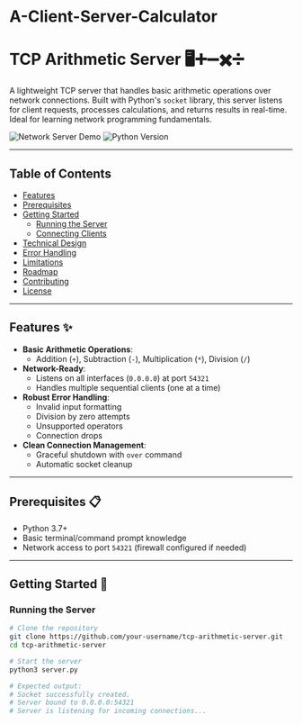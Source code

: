 # A-Client-Server-Calculator
# TCP Arithmetic Server 🖥️➕➖✖️➗

A lightweight TCP server that handles basic arithmetic operations over network connections. Built with Python's `socket` library, this server listens for client requests, processes calculations, and returns results in real-time. Ideal for learning network programming fundamentals.

![Network Server Demo](https://img.shields.io/badge/Status-Stable-brightgreen) 
![Python Version](https://img.shields.io/badge/Python-3.7%2B-blue)

---

## Table of Contents
- [Features](#features)
- [Prerequisites](#prerequisites)
- [Getting Started](#getting-started)
  - [Running the Server](#running-the-server)
  - [Connecting Clients](#connecting-clients)
- [Technical Design](#technical-design)
- [Error Handling](#error-handling)
- [Limitations](#limitations)
- [Roadmap](#roadmap)
- [Contributing](#contributing)
- [License](#license)

---

## Features ✨
- **Basic Arithmetic Operations**: 
  - Addition (`+`), Subtraction (`-`), Multiplication (`*`), Division (`/`)
- **Network-Ready**:
  - Listens on all interfaces (`0.0.0.0`) at port `54321`
  - Handles multiple sequential clients (one at a time)
- **Robust Error Handling**:
  - Invalid input formatting
  - Division by zero attempts
  - Unsupported operators
  - Connection drops
- **Clean Connection Management**:
  - Graceful shutdown with `over` command
  - Automatic socket cleanup

---

## Prerequisites 📋
- Python 3.7+
- Basic terminal/command prompt knowledge
- Network access to port `54321` (firewall configured if needed)

---

## Getting Started 🚀

### Running the Server
```bash
# Clone the repository
git clone https://github.com/your-username/tcp-arithmetic-server.git
cd tcp-arithmetic-server

# Start the server
python3 server.py

# Expected output:
# Socket successfully created.
# Server bound to 0.0.0.0:54321
# Server is listening for incoming connections...

